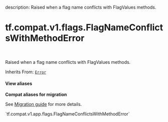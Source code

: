 description: Raised when a flag name conflicts with FlagValues methods.

<div itemscope itemtype="http://developers.google.com/ReferenceObject">
<meta itemprop="name" content="tf.compat.v1.flags.FlagNameConflictsWithMethodError" />
<meta itemprop="path" content="Stable" />
</div>

# tf.compat.v1.flags.FlagNameConflictsWithMethodError

<!-- Insert buttons and diff -->

<table class="tfo-notebook-buttons tfo-api nocontent" align="left">

</table>



Raised when a flag name conflicts with FlagValues methods.

Inherits From: [`Error`](../../../../tf/compat/v1/flags/Error.md)

<section class="expandable">
  <h4 class="showalways">View aliases</h4>
  <p>
<b>Compat aliases for migration</b>
<p>See
<a href="https://www.tensorflow.org/guide/migrate">Migration guide</a> for
more details.</p>
<p>`tf.compat.v1.app.flags.FlagNameConflictsWithMethodError`</p>
</p>
</section>

<!-- Placeholder for "Used in" -->


